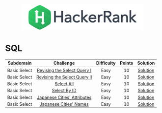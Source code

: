 <p align="center">
    <a href="https://www.hackerrank.com/DavidODW">
        <img height=85 src="hackerrank.svg">
    </a>
</p>

# SQL

|  Subdomain   |                                             Challenge                                             | Difficulty | Points |                            Solution                            |
| :----------: | :-----------------------------------------------------------------------------------------------: | :--------: | :----: | :------------------------------------------------------------: |
| Basic Select |  [Revising the Select Query I](https://www.hackerrank.com/challenges/revising-the-select-query)   |    Easy    |   10   |  [Solution](SQL/Basic%20Select/revising-the-select-query.sql)  |
| Basic Select | [Revising the Select Query II](https://www.hackerrank.com/challenges/revising-the-select-query-2) |    Easy    |   10   | [Solution](SQL/Basic%20Select/revising-the-select-query-2.sql) |
| Basic Select |                [Select All](https://www.hackerrank.com/challenges/select-all-sql)                 |    Easy    |   10   |         [Solution](SQL/Basic%20Select/select-all.sql)          |
| Basic Select |                [Select By ID](https://www.hackerrank.com/challenges/select-by-id)                 |    Easy    |   10   |        [Solution](SQL/Basic%20Select/select-by-id.sql)         |
| Basic Select |  [Japanese Cities' Attributes](https://www.hackerrank.com/challenges/japanese-cities-attributes)  |    Easy    |   10   | [Solution](SQL/Basic%20Select/japanese-cities-attributes.sql)  |
| Basic Select |       [Japanese Cities' Names](https://www.hackerrank.com/challenges/japanese-cities-name)        |    Easy    |   10   |    [Solution](SQL/Basic%20Select/japanese-cities-name.sql)     |
